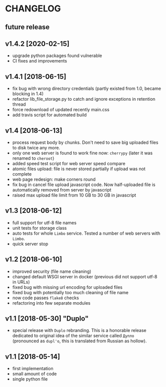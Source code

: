 CHANGELOG
=========

future release
------

v1.4.2 [2020-02-15]
------

- upgrade python packages found vulnerable
- CI fixes and improvements

v1.4.1 [2018-06-15]
------

- fix bug with wrong directory credentials (partly existed from 1.0, became blocking in 1.4)
- refactor lib_file_storage.py to catch and ignore exceptions in retention thread
- force redownload of updated recently main.css
- add travis script for automated build

v1.4 [2018-06-13]
------

- process request body by chunks. Don't need to save big uploaded files to disk twice any more.
- only one web server is found to work fine now: `cherrypy` (later it was renamed to `cheroot`)
- added speed test script for web server speed compare
- atomic files upload: file is never stored partially if upload was not complete
- web page redesign: make corners round
- fix bug in cancel file upload javascript code. Now half-uploaded file is automatically
  removed from server by javascript
- raised max upload file limit from 10 GB to 30 GB in javascript

v1.3 [2018-06-12]
------

- full support for utf-8 file names
- unit tests for storage class
- auto tests for whole `Limbo` service. Tested a number of web servers with `Limbo`.
- quick server stop

v1.2 [2018-06-10]
------

- improved security (file name cleaning)
- changed default WSGI server in docker (previous did not support utf-8 in URLs)
- fixed bug with missing url encoding for uploaded files
- fixed bug with potentially too much cleaning of file name
- now code passes `flake8` checks
- refactoring into few separate modules

v1.1 [2018-05-30] "Duplo"
------

- special release with `Duplo` rebranding. This is a honorable release dedicated
  to original idea of the similar service called `Дупло`
  (pronounced as `dupl'o`, this is translated from Russian as hollow).

v1.1 [2018-05-14]
------

- first implementation
- small amount of code
- single python file
